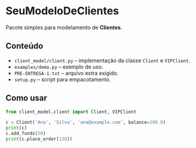 # SeuModeloDeClientes

Pacote simples para modelamento de **Clientes**.

## Conteúdo
- `client_model/client.py` – implementação da classe `Client` e `VIPClient`.
- `examples/demo.py` – exemplo de uso.
- `PRE-ENTREGA-1.txt` – arquivo extra exigido.
- `setup.py` – script para empacotamento.

## Como usar
```python
from client_model.client import Client, VIPClient

c = Client('Ana', 'Silva', 'ana@example.com', balance=100.0)
print(c)
c.add_funds(50)
print(c.place_order(120))
